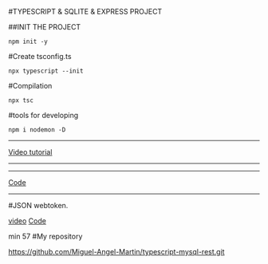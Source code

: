 #TYPESCRIPT & SQLITE & EXPRESS PROJECT

##INIT THE PROJECT

```
npm init -y
```

#Create tsconfig.ts

```
npx typescript --init
```

#Compilation

```
npx tsc 
```

#tools for developing

```
npm i nodemon -D
```

___

[Video tutorial](https://www.youtube.com/watch?v=4clEduk6OQM&t=465s)

___

___

[Code](https://github.com/FaztWeb/typescript-mysql-rest)

___

#JSON webtoken.

[video](https://www.youtube.com/watch?v=qVUr4YC6ZXA&list=WL&index=5&t=2642s)
[Code](https://github.com/FaztWeb/typescript-jwt-restapi)

min 57
#My repository

https://github.com/Miguel-Angel-Martin/typescript-mysql-rest.git
